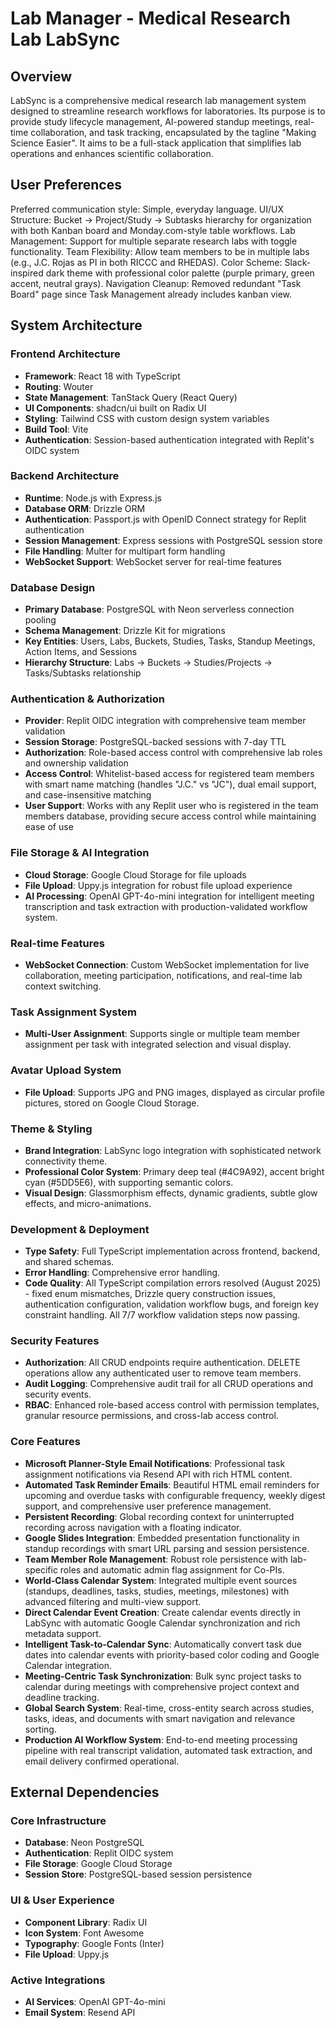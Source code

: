 # Lab Manager - Medical Research Lab LabSync

## Overview
LabSync is a comprehensive medical research lab management system designed to streamline research workflows for laboratories. Its purpose is to provide study lifecycle management, AI-powered standup meetings, real-time collaboration, and task tracking, encapsulated by the tagline "Making Science Easier". It aims to be a full-stack application that simplifies lab operations and enhances scientific collaboration.

## User Preferences
Preferred communication style: Simple, everyday language.
UI/UX Structure: Bucket → Project/Study → Subtasks hierarchy for organization with both Kanban board and Monday.com-style table workflows.
Lab Management: Support for multiple separate research labs with toggle functionality.
Team Flexibility: Allow team members to be in multiple labs (e.g., J.C. Rojas as PI in both RICCC and RHEDAS).
Color Scheme: Slack-inspired dark theme with professional color palette (purple primary, green accent, neutral grays).
Navigation Cleanup: Removed redundant "Task Board" page since Task Management already includes kanban view.

## System Architecture

### Frontend Architecture
- **Framework**: React 18 with TypeScript
- **Routing**: Wouter
- **State Management**: TanStack Query (React Query)
- **UI Components**: shadcn/ui built on Radix UI
- **Styling**: Tailwind CSS with custom design system variables
- **Build Tool**: Vite
- **Authentication**: Session-based authentication integrated with Replit's OIDC system

### Backend Architecture
- **Runtime**: Node.js with Express.js
- **Database ORM**: Drizzle ORM
- **Authentication**: Passport.js with OpenID Connect strategy for Replit authentication
- **Session Management**: Express sessions with PostgreSQL session store
- **File Handling**: Multer for multipart form handling
- **WebSocket Support**: WebSocket server for real-time features

### Database Design
- **Primary Database**: PostgreSQL with Neon serverless connection pooling
- **Schema Management**: Drizzle Kit for migrations
- **Key Entities**: Users, Labs, Buckets, Studies, Tasks, Standup Meetings, Action Items, and Sessions
- **Hierarchy Structure**: Labs → Buckets → Studies/Projects → Tasks/Subtasks relationship

### Authentication & Authorization
- **Provider**: Replit OIDC integration with comprehensive team member validation
- **Session Storage**: PostgreSQL-backed sessions with 7-day TTL
- **Authorization**: Role-based access control with comprehensive lab roles and ownership validation
- **Access Control**: Whitelist-based access for registered team members with smart name matching (handles "J.C." vs "JC"), dual email support, and case-insensitive matching
- **User Support**: Works with any Replit user who is registered in the team members database, providing secure access control while maintaining ease of use

### File Storage & AI Integration
- **Cloud Storage**: Google Cloud Storage for file uploads
- **File Upload**: Uppy.js integration for robust file upload experience
- **AI Processing**: OpenAI GPT-4o-mini integration for intelligent meeting transcription and task extraction with production-validated workflow system.

### Real-time Features
- **WebSocket Connection**: Custom WebSocket implementation for live collaboration, meeting participation, notifications, and real-time lab context switching.

### Task Assignment System
- **Multi-User Assignment**: Supports single or multiple team member assignment per task with integrated selection and visual display.

### Avatar Upload System
- **File Upload**: Supports JPG and PNG images, displayed as circular profile pictures, stored on Google Cloud Storage.

### Theme & Styling
- **Brand Integration**: LabSync logo integration with sophisticated network connectivity theme.
- **Professional Color System**: Primary deep teal (#4C9A92), accent bright cyan (#5DD5E6), with supporting semantic colors.
- **Visual Design**: Glassmorphism effects, dynamic gradients, subtle glow effects, and micro-animations.

### Development & Deployment
- **Type Safety**: Full TypeScript implementation across frontend, backend, and shared schemas.
- **Error Handling**: Comprehensive error handling.
- **Code Quality**: All TypeScript compilation errors resolved (August 2025) - fixed enum mismatches, Drizzle query construction issues, authentication configuration, validation workflow bugs, and foreign key constraint handling. All 7/7 workflow validation steps now passing.

### Security Features
- **Authorization**: All CRUD endpoints require authentication. DELETE operations allow any authenticated user to remove team members.
- **Audit Logging**: Comprehensive audit trail for all CRUD operations and security events.
- **RBAC**: Enhanced role-based access control with permission templates, granular resource permissions, and cross-lab access control.

### Core Features
- **Microsoft Planner-Style Email Notifications**: Professional task assignment notifications via Resend API with rich HTML content.
- **Automated Task Reminder Emails**: Beautiful HTML email reminders for upcoming and overdue tasks with configurable frequency, weekly digest support, and comprehensive user preference management.
- **Persistent Recording**: Global recording context for uninterrupted recording across navigation with a floating indicator.
- **Google Slides Integration**: Embedded presentation functionality in standup recordings with smart URL parsing and session persistence.
- **Team Member Role Management**: Robust role persistence with lab-specific roles and automatic admin flag assignment for Co-PIs.
- **World-Class Calendar System**: Integrated multiple event sources (standups, deadlines, tasks, studies, meetings, milestones) with advanced filtering and multi-view support.
- **Direct Calendar Event Creation**: Create calendar events directly in LabSync with automatic Google Calendar synchronization and rich metadata support.
- **Intelligent Task-to-Calendar Sync**: Automatically convert task due dates into calendar events with priority-based color coding and Google Calendar integration.
- **Meeting-Centric Task Synchronization**: Bulk sync project tasks to calendar during meetings with comprehensive project context and deadline tracking.
- **Global Search System**: Real-time, cross-entity search across studies, tasks, ideas, and documents with smart navigation and relevance sorting.
- **Production AI Workflow System**: End-to-end meeting processing pipeline with real transcript validation, automated task extraction, and email delivery confirmed operational.

## External Dependencies

### Core Infrastructure
- **Database**: Neon PostgreSQL
- **Authentication**: Replit OIDC system
- **File Storage**: Google Cloud Storage
- **Session Store**: PostgreSQL-based session persistence

### UI & User Experience
- **Component Library**: Radix UI
- **Icon System**: Font Awesome
- **Typography**: Google Fonts (Inter)
- **File Upload**: Uppy.js

### Active Integrations
- **AI Services**: OpenAI GPT-4o-mini
- **Email System**: Resend API